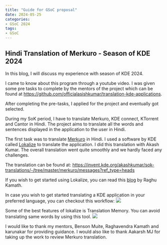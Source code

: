 ```yaml
---
title: "Guide for GSoC proposal"
date: 2024-05-25
categories:
- GSoC 2024
tags:
- GSoC
---
```


## Hindi Translation of Merkuro - Season of KDE 2024
 
In this blog, I will discuss my experience with season of KDE 2024. 

I came to know about this program through a youtube video. I was given some pre tasks to complete by the mentors of the project which can be found at https://github.com/officialasishkumar/translation-kde-applications. 

After completing the pre-tasks, I applied for the project and eventually got selected. 

During my SoK period, I have to translate Merkuro, KDE connect, KTorrent and Cantor in Hindi. The project aims to translate all the words and sentences displayed in the application to the user in Hindi.

The first task was to translate [Merkuro](https://apps.kde.org/merkuro.calendar/) in Hindi. 
I used a software by KDE called [Lokalize](https://apps.kde.org/lokalize/) to translate the application. I did this translation with Akash Kumar. The overall translation went quite smoothly and we hardly faced any challenges. 

The translation can be found at: https://invent.kde.org/akashkumar/sok-translations/-/tree/master/merkuro/messages?ref_type=heads

If you wish to get started using Lokalize, you can read this [blog](https://raghukamath.com/how-to-translate-krita-to-your-own-language/) by Raghu Kamath.  

In case you wish to get started translating a KDE application in your preferred language, you can checkout this workflow: 
<img src="/images/workflow-lokalize.png" >

Some of the best features of lokalize is Translation Memory. You can avoid translating same words by using this tool.
<img src="/images/translation-memory-lokalize.png">

I would like to thank my mentors, Benson Muite, Raghavendra Kamath and karunakar for providing guidance. I would also like to thank Aakarsh MJ for taking up the work to review Merkuro translation.









